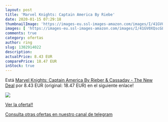 ```yaml
---
layout: post
title: 'Marvel Knights: Captain America By Riebe'
date: 2020-01-15 07:29:18
thumbnailImage: 'https://images-eu.ssl-images-amazon.com/images/I/41GV0XQscGL._SL200_.jpg'
images: [ 'https://images-eu.ssl-images-amazon.com/images/I/41GV0XQscGL._SL200_.jpg' ]
comments: true
category: ofertas
author: ring
slug: 1302914022
description:
actualPrice: 8.43 EUR
comparePrice: 18.47 EUR
inStock: true
---
```


Está [Marvel Knights: Captain America By Rieber & Cassaday - The New Deal](https://www.amazon.com/dp/1302914022/?tag=redken08-20) por 8.43 EUR (original: 18.47 EUR) en el siguiente enlace!

[![](https://images-eu.ssl-images-amazon.com/images/I/41GV0XQscGL._SL200_.jpg)](https://www.amazon.com/dp/1302914022/?tag=redken08-20)

[Ver la oferta!!](https://www.amazon.com/dp/1302914022/?tag=redken08-20)

[Consulta otras ofertas en nuestro canal de telegram](https://t.me/s/ofertas25)
